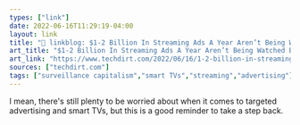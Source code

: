 ```yaml
---
types: ["link"]
date: 2022-06-16T11:29:19-04:00
layout: link
title: "🔗 linkblog: $1-2 Billion In Streaming Ads A Year Aren’t Being Watched Because The TV Is Off | Techdirt'"
art_title: "$1-2 Billion In Streaming Ads A Year Aren’t Being Watched Because The TV Is Off | Techdirt"
art_link: "https://www.techdirt.com/2022/06/16/1-2-billion-in-streaming-ads-a-year-arent-being-watched-because-the-tv-is-off/"
sources: ["techdirt.com"]
tags: ["surveillance capitalism","smart TVs","streaming","advertising"]
---
```

I mean, there's still plenty to be worried about when it comes to targeted advertising and smart TVs, but this is a good reminder to take a step back.
 
